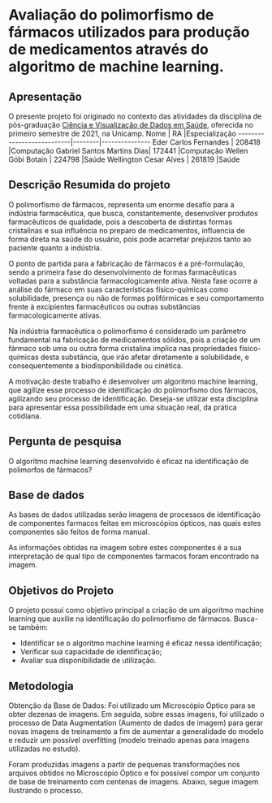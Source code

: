 # Avaliação do polimorfismo de fármacos utilizados para produção de medicamentos através do algoritmo de machine learning.
## Apresentação
  O presente projeto foi originado no contexto das atividades da disciplina de pós-graduação [Ciência e Visualização de Dados em Saúde](https://github.com/datasci4health/home), oferecida no primeiro semestre de 2021, na Unicamp.
Nome	                     |   RA	  |Especialização
---------------------------|--------|---------------
Eder Carlos Fernandes	     | 208418	|Computação
Gabriel Santos Martins Dias| 172441	|Computação
Wellen Góbi Botain         | 224798 |Saúde
Wellington Cesar Alves     | 261819 |Saúde

## Descrição Resumida do projeto 

   O polimorfismo de fármacos, representa um enorme desafio para a indústria farmacêutica, que busca, constantemente, desenvolver produtos farmacêuticos de qualidade, pois a descoberta de distintas formas cristalinas e sua influência no preparo de medicamentos, influencia de forma direta na saúde do usuário, pois pode acarretar prejuízos tanto ao paciente quanto a indústria.
  
   O ponto de partida para a fabricação de fármacos é a pré-formulação, sendo a primeira fase do desenvolvimento de formas farmacêuticas voltadas para a substância farmacologicamente ativa. Nesta fase ocorre a análise do fármaco em suas características físico-químicas como solubilidade, presença ou não de formas polifórmicas e seu comportamento frente à excipientes farmacêuticos ou outras substâncias farmacologicamente ativas.
  
   Na indústria farmacêutica o polimorfismo é considerado um parâmetro fundamental na fabricação de medicamentos sólidos, pois a criação de um fármaco sob uma ou outra forma cristalina implica nas propriedades físico-químicas desta substância, que irão afetar diretamente a solubilidade, e consequentemente a biodisponibilidade ou cinética.
  
   A motivação deste trabalho é desenvolver um algoritmo machine learning, que agilize esse processo de identificação do polimorfismo dos fármacos, agilizando seu processo de identificação. Deseja-se utilizar esta disciplina para apresentar essa possibilidade em uma situação real, da prática cotidiana.
## Pergunta de pesquisa

O algoritmo machine learning desenvolvido é eficaz na identificação de polimorfos de fármacos?

## Base de dados 

As bases de dados utilizadas serão imagens de processos de identificação de componentes farmacos feitas em microscópios ópticos, nas quais estes componentes são feitos de forma manual. 

As informações obtidas na imagem sobre estes componentes é a sua interpretação de qual tipo de componentes farmacos foram encontrado na imagem.

## Objetivos do Projeto

O projeto possui como objetivo principal a criação de um algoritmo machine learning que auxilie na identificação do polimorfismo de fármacos. Busca-se também:

* Identificar se o algoritmo machine learning é eficaz nessa identificação;
* Verificar sua capacidade de identificação;
* Avaliar sua disponibilidade de utilização.

## Metodologia 

  Obtenção da Base de Dados: Foi utilizado um Microscópio Óptico para se obter dezenas de imagens. Em seguida, sobre essas imagens, foi utilizado o processo de Data Augmentation (Aumento de dados de imagem) para gerar novas imagens de treinamento a fim de aumentar a generalidade do modelo e reduzir um possível overfitting (modelo treinado apenas para imagens utilizadas no estudo). 
  
  Foram produzidas imagens a partir de pequenas transformações nos arquivos obtidos no Microscópio Óptico e foi possível compor um conjunto de base de treinamento com centenas de imagens. 
Abaixo, segue imagem ilustrando o processo.






